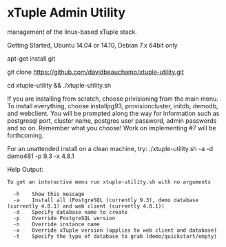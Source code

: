 # xTuple Admin Utility
management of the linux-based xTuple stack. 

Getting Started, Ubuntu 14.04 or 14.10, Debian 7.x 64bit only

apt-get install git

git clone https://github.com/davidbeauchamp/xtuple-utility.git

cd xtuple-utility && ./xtuple-utility.sh

If you are installing from scratch, choose privisioning from the main menu. To install everything, choose installpg93, provisioncluster, initdb, demodb, and webclient. You will be prompted along the way for information such as postgresql port, cluster name, postgres user password, admin passwords and so on. Remember what you choose! Work on implementing #7 will be forthcoming. 

For an unattended install on a clean machine, try: ./xtuple-utility.sh -a -d demo481 -p 9.3 -x 4.8.1

Help Output:
```
To get an interactive menu run xtuple-utility.sh with no arguments

  -h    Show this message
  -a    Install all (PostgreSQL (currently 9.3), demo database (currently 4.8.1) and web client (currently 4.8.1))
  -d    Specify database name to create
  -p    Override PostgreSQL version
  -n    Override instance name
  -x    Override xTuple version (applies to web client and database)
  -t    Specify the type of database to grab (demo/quickstart/empty)
```
